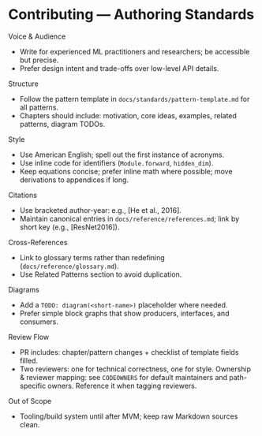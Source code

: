 # Contributing — Authoring Standards

Voice & Audience

- Write for experienced ML practitioners and researchers; be accessible but precise.
- Prefer design intent and trade-offs over low-level API details.

Structure

- Follow the pattern template in `docs/standards/pattern-template.md` for all patterns.
- Chapters should include: motivation, core ideas, examples, related patterns, diagram TODOs.

Style

- Use American English; spell out the first instance of acronyms.
- Use inline code for identifiers (`Module.forward`, `hidden_dim`).
- Keep equations concise; prefer inline math where possible; move derivations to appendices if long.

Citations

- Use bracketed author-year: e.g., [He et al., 2016].
- Maintain canonical entries in `docs/reference/references.md`; link by short key (e.g., [ResNet2016]).

Cross-References

- Link to glossary terms rather than redefining (`docs/reference/glossary.md`).
- Use Related Patterns section to avoid duplication.

Diagrams

- Add a `TODO: diagram(<short-name>)` placeholder where needed.
- Prefer simple block graphs that show producers, interfaces, and consumers.

Review Flow

- PR includes: chapter/pattern changes + checklist of template fields filled.
- Two reviewers: one for technical correctness, one for style.
 Ownership & reviewer mapping: see `CODEOWNERS` for default maintainers and path-specific owners. Reference it when tagging reviewers.

Out of Scope

- Tooling/build system until after MVM; keep raw Markdown sources clean.
